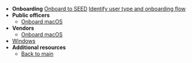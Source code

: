 - **Onboarding**
[Onboard to SEED](onboard-device/onboard-device-to-seed.md)
[Identify user type and onboarding flow]()
- **Public officers**
  - [Onboard macOS](onboard-device/mac-os.md)
- **Vendors**
  - [Onboard macOS](onboard-device/macos-vendor-onboarding.md)
- [Windows](onboard-device/windows)
- **Additional resources**
  - [Back to main](/prerequisites-for-onboarding)


<!--
- [Onboard](onboard-device/onboard-device-to-seed)-->